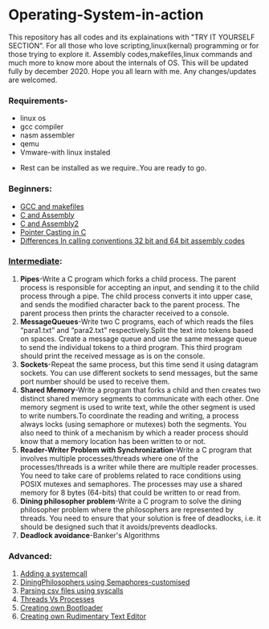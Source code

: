 # Operating-System-in-action
This repository has all codes  and its explainations with "TRY IT YOURSELF SECTION".
For all those who love scripting,linux(kernal) programming or for those trying to explore it.
Assembly codes,makefiles,linux commands and much more to know more about the internals of OS.
This will be updated fully by december 2020.
Hope you all learn with me.
Any changes/updates are welcomed.

### Requirements-
* linux os
* gcc compiler
* nasm assembler
* qemu 
* Vmware-with linux instaled
- Rest can be installed as we require..You are ready to go.

### Beginners:
- [GCC and makefiles](Just_beginner_things/Compilation&Makefiles/README.md)
- [C and Assembly](Just_beginner_things/Combining_C&Assembly/README.md)
- [C and Assembly2](Just_beginner_things/A1/README.md)
- [Pointer Casting in C](Just_beginner_things/pointer_casting/README.md)
- [Differences In calling conventions 32 bit and 64 bit assembly codes](Just_beginner_things/A2/README.md)
### [Intermediate](Intermediate):
  1. **Pipes**-Write a C program which forks a child process. The parent process is responsible for accepting an input, and sending it to the child process through a pipe. The child process converts it into upper case, and sends the modified character back to the parent process. The parent process then prints the character received to a console.
  2. **MessageQueues**-Write two C programs, each of which reads the files “para1.txt” and “para2.txt” respectively.Split the text into tokens based on spaces. Create a message queue and use the same message queue to send the individual tokens to a third program. This third program should print the received message as is on the console.
  3. **Sockets**-Repeat the same process, but this time send it using datagram sockets. You can use different sockets to send messages, but the same port number should be used to receive them.
  4. **Shared Memory**-Write a program that forks a child and then creates two distinct shared memory segments to communicate with each other. One memory segment is used to write text, while the other segment is used to write numbers.To coordinate the reading and writing, a process always locks (using semaphore or mutexes) both the segments. You also need to think of a mechanism by which a reader process should know that a memory location has been written to or not.
  5. **Reader-Writer Problem with Synchronization**-Write a C program that involves multiple processes/threads where one of the processes/threads is a writer while there are multiple reader processes. You need to take care of problems related to race conditions using POSIX mutexes and semaphores. The processes may use a shared memory for 8 bytes (64-bits) that could be written to or read from.
  6. **Dining philosopher problem**-Write a C program to solve the dining philosopher problem where the philosophers are represented by threads. You need to ensure that your solution is free of deadlocks, i.e. it should be designed such that it avoids/prevents deadlocks.
  7. **Deadlock avoidance**-Banker's Algorithms
  
### Advanced:
  1. [Adding a systemcall](Adding_Syscall/README.MD)
  2. [DiningPhilosophers using Semaphores-customised](ModifiedDiningPhilosophers/README.MD)
  3. [Parsing csv files using syscalls](Read_csv_using_syscalls/README.MD)
  4. [Threads Vs Processes](PthreadVsFork/README.MD)
  5. [Creating own Bootloader](Bootloader/README.MD)
  6. [Creating own Rudimentary Text Editor](Rudimentary_text_editor/README.MD)

